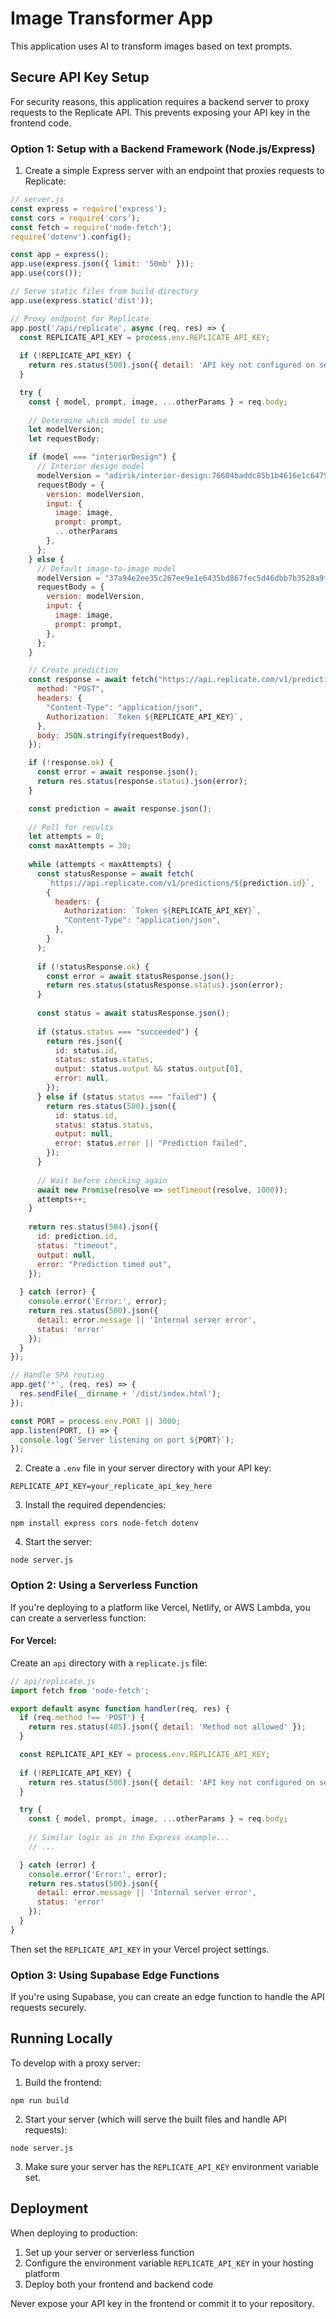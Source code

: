 
# Image Transformer App

This application uses AI to transform images based on text prompts.

## Secure API Key Setup

For security reasons, this application requires a backend server to proxy requests to the Replicate API. This prevents exposing your API key in the frontend code.

### Option 1: Setup with a Backend Framework (Node.js/Express)

1. Create a simple Express server with an endpoint that proxies requests to Replicate:

```javascript
// server.js
const express = require('express');
const cors = require('cors');
const fetch = require('node-fetch');
require('dotenv').config();

const app = express();
app.use(express.json({ limit: '50mb' }));
app.use(cors());

// Serve static files from build directory
app.use(express.static('dist'));

// Proxy endpoint for Replicate
app.post('/api/replicate', async (req, res) => {
  const REPLICATE_API_KEY = process.env.REPLICATE_API_KEY;
  
  if (!REPLICATE_API_KEY) {
    return res.status(500).json({ detail: 'API key not configured on server' });
  }

  try {
    const { model, prompt, image, ...otherParams } = req.body;
    
    // Determine which model to use
    let modelVersion;
    let requestBody;

    if (model === "interiorDesign") {
      // Interior design model
      modelVersion = "adirik/interior-design:76604baddc85b1b4616e1c6475eca080da339c8875bd4996705440484a6eac38";
      requestBody = {
        version: modelVersion,
        input: {
          image: image,
          prompt: prompt,
          ...otherParams
        },
      };
    } else {
      // Default image-to-image model
      modelVersion = "37a94e2ee35c267ee9e1e6435bd867fec5d46dbb7b3528a9f2fd3d53dc5bdc9e";
      requestBody = {
        version: modelVersion,
        input: {
          image: image,
          prompt: prompt,
        },
      };
    }

    // Create prediction
    const response = await fetch("https://api.replicate.com/v1/predictions", {
      method: "POST",
      headers: {
        "Content-Type": "application/json",
        Authorization: `Token ${REPLICATE_API_KEY}`,
      },
      body: JSON.stringify(requestBody),
    });

    if (!response.ok) {
      const error = await response.json();
      return res.status(response.status).json(error);
    }

    const prediction = await response.json();
    
    // Poll for results
    let attempts = 0;
    const maxAttempts = 30;
    
    while (attempts < maxAttempts) {
      const statusResponse = await fetch(
        `https://api.replicate.com/v1/predictions/${prediction.id}`,
        {
          headers: {
            Authorization: `Token ${REPLICATE_API_KEY}`,
            "Content-Type": "application/json",
          },
        }
      );
      
      if (!statusResponse.ok) {
        const error = await statusResponse.json();
        return res.status(statusResponse.status).json(error);
      }
      
      const status = await statusResponse.json();
      
      if (status.status === "succeeded") {
        return res.json({
          id: status.id,
          status: status.status,
          output: status.output && status.output[0],
          error: null,
        });
      } else if (status.status === "failed") {
        return res.status(500).json({
          id: status.id,
          status: status.status,
          output: null,
          error: status.error || "Prediction failed",
        });
      }
      
      // Wait before checking again
      await new Promise(resolve => setTimeout(resolve, 1000));
      attempts++;
    }
    
    return res.status(504).json({
      id: prediction.id,
      status: "timeout",
      output: null,
      error: "Prediction timed out",
    });
    
  } catch (error) {
    console.error('Error:', error);
    return res.status(500).json({ 
      detail: error.message || 'Internal server error',
      status: 'error'
    });
  }
});

// Handle SPA routing
app.get('*', (req, res) => {
  res.sendFile(__dirname + '/dist/index.html');
});

const PORT = process.env.PORT || 3000;
app.listen(PORT, () => {
  console.log(`Server listening on port ${PORT}`);
});
```

2. Create a `.env` file in your server directory with your API key:
```
REPLICATE_API_KEY=your_replicate_api_key_here
```

3. Install the required dependencies:
```
npm install express cors node-fetch dotenv
```

4. Start the server:
```
node server.js
```

### Option 2: Using a Serverless Function

If you're deploying to a platform like Vercel, Netlify, or AWS Lambda, you can create a serverless function:

#### For Vercel:

Create an `api` directory with a `replicate.js` file:
```javascript
// api/replicate.js
import fetch from 'node-fetch';

export default async function handler(req, res) {
  if (req.method !== 'POST') {
    return res.status(405).json({ detail: 'Method not allowed' });
  }

  const REPLICATE_API_KEY = process.env.REPLICATE_API_KEY;
  
  if (!REPLICATE_API_KEY) {
    return res.status(500).json({ detail: 'API key not configured on server' });
  }

  try {
    const { model, prompt, image, ...otherParams } = req.body;
    
    // Similar logic as in the Express example...
    // ...

  } catch (error) {
    console.error('Error:', error);
    return res.status(500).json({ 
      detail: error.message || 'Internal server error',
      status: 'error'
    });
  }
}
```

Then set the `REPLICATE_API_KEY` in your Vercel project settings.

### Option 3: Using Supabase Edge Functions

If you're using Supabase, you can create an edge function to handle the API requests securely.

## Running Locally

To develop with a proxy server:

1. Build the frontend:
```
npm run build
```

2. Start your server (which will serve the built files and handle API requests):
```
node server.js
```

3. Make sure your server has the `REPLICATE_API_KEY` environment variable set.

## Deployment

When deploying to production:

1. Set up your server or serverless function
2. Configure the environment variable `REPLICATE_API_KEY` in your hosting platform
3. Deploy both your frontend and backend code

Never expose your API key in the frontend or commit it to your repository.
